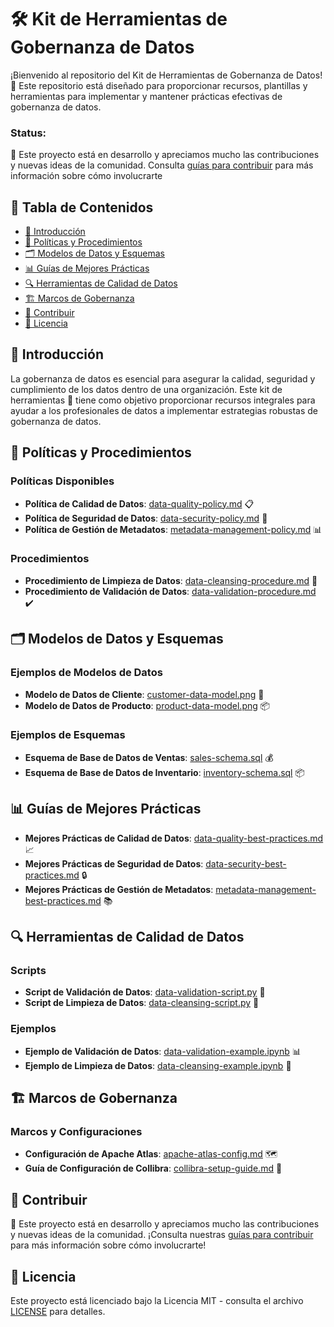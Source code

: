 # 🛠️ Kit de Herramientas de Gobernanza de Datos

¡Bienvenido al repositorio del Kit de Herramientas de Gobernanza de Datos! 🌟 
Este repositorio está diseñado para proporcionar recursos, plantillas y herramientas para implementar y mantener prácticas efectivas de gobernanza de datos.

### Status: 
🌱 Este proyecto está en desarrollo y apreciamos mucho las contribuciones y nuevas ideas de la comunidad. Consulta [guías para contribuir](CONTRIBUTING.md) para más información sobre cómo involucrarte

## 📑 Tabla de Contenidos

- [🎉 Introducción](#introducción)
- [📜 Políticas y Procedimientos](#políticas-y-procedimientos)
- [🗂️ Modelos de Datos y Esquemas](#modelos-de-datos-y-esquemas)
- [📊 Guías de Mejores Prácticas](#guías-de-mejores-prácticas)
- [🔍 Herramientas de Calidad de Datos](#herramientas-de-calidad-de-datos)
- [🏗️ Marcos de Gobernanza](#marcos-de-gobernanza)
- [🤝 Contribuir](#contribuir)
- [📄 Licencia](#licencia)

## 🎉 Introducción

La gobernanza de datos es esencial para asegurar la calidad, seguridad y cumplimiento de los datos dentro de una organización. Este kit de herramientas 🧰 tiene como objetivo proporcionar recursos integrales para ayudar a los profesionales de datos a implementar estrategias robustas de gobernanza de datos.

## 📜 Políticas y Procedimientos

### Políticas Disponibles

- **Política de Calidad de Datos**: [data-quality-policy.md](policies/data-quality-policy.md) 📋
- **Política de Seguridad de Datos**: [data-security-policy.md](policies/data-security-policy.md) 🔐
- **Política de Gestión de Metadatos**: [metadata-management-policy.md](policies/metadata-management-policy.md) 📊

### Procedimientos

- **Procedimiento de Limpieza de Datos**: [data-cleansing-procedure.md](procedures/data-cleansing-procedure.md) 🧽
- **Procedimiento de Validación de Datos**: [data-validation-procedure.md](procedures/data-validation-procedure.md) ✔️

## 🗂️ Modelos de Datos y Esquemas

### Ejemplos de Modelos de Datos

- **Modelo de Datos de Cliente**: [customer-data-model.png](models/customer-data-model.png) 👤
- **Modelo de Datos de Producto**: [product-data-model.png](models/product-data-model.png) 📦

### Ejemplos de Esquemas

- **Esquema de Base de Datos de Ventas**: [sales-schema.sql](schemas/sales-schema.sql) 💰
- **Esquema de Base de Datos de Inventario**: [inventory-schema.sql](schemas/inventory-schema.sql) 📦

## 📊 Guías de Mejores Prácticas

- **Mejores Prácticas de Calidad de Datos**: [data-quality-best-practices.md](guides/data-quality-best-practices.md) 📈
- **Mejores Prácticas de Seguridad de Datos**: [data-security-best-practices.md](guides/data-security-best-practices.md) 🔒
- **Mejores Prácticas de Gestión de Metadatos**: [metadata-management-best-practices.md](guides/metadata-management-best-practices.md) 📚

## 🔍 Herramientas de Calidad de Datos

### Scripts

- **Script de Validación de Datos**: [data-validation-script.py](tools/data-validation-script.py) 🧾
- **Script de Limpieza de Datos**: [data-cleansing-script.py](tools/data-cleansing-script.py) 🧼

### Ejemplos

- **Ejemplo de Validación de Datos**: [data-validation-example.ipynb](examples/data-validation-example.ipynb) 📊
- **Ejemplo de Limpieza de Datos**: [data-cleansing-example.ipynb](examples/data-cleansing-example.ipynb) 🧹

## 🏗️ Marcos de Gobernanza

### Marcos y Configuraciones

- **Configuración de Apache Atlas**: [apache-atlas-config.md](frameworks/apache-atlas-config.md) 🗺️
- **Guía de Configuración de Collibra**: [collibra-setup-guide.md](frameworks/collibra-setup-guide.md) 📘

## 🤝 Contribuir

🌱 Este proyecto está en desarrollo y apreciamos mucho las contribuciones y nuevas ideas de la comunidad. ¡Consulta nuestras [guías para contribuir](CONTRIBUTING.md) para más información sobre cómo involucrarte!

## 📄 Licencia

Este proyecto está licenciado bajo la Licencia MIT - consulta el archivo [LICENSE](LICENSE) para detalles.
